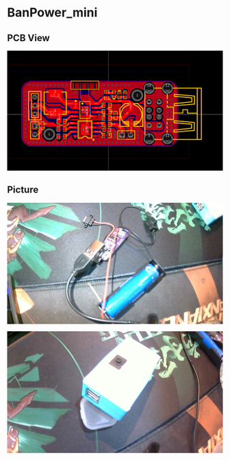 # BanPower_mini

## PCB View
![image](./img/pcb.PNG)

## Picture

![image](./img/WIN_20241217_23_14_41_Pro.jpg)

![image](./img/WIN_20241217_23_15_49_Pro.jpg)


